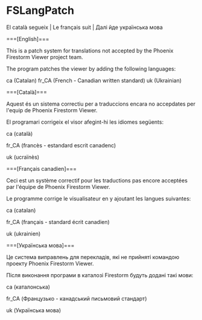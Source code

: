 # FSLangPatch
El català segueix | Le français suit | Далі йде українська мова

===[English]===

This is a patch system for translations not accepted by the Phoenix Firestorm Viewer project team.

The program patches the viewer by adding the following languages:

ca (Catalan)
fr_CA (French - Canadian written standard)
uk (Ukrainian)


===[Català]===

Aquest és un sistema correctiu per a traduccions encara no accepdates per l'equip de Phoenix Firestorm Viewer.

El programari corrigeix el visor afegint-hi les idiomes següents:

ca (català)

fr_CA (francès - estandard escrit canadenc)

uk (ucraïnès)


===[Français canadien]===

Ceci est un système correctif pour les traductions pas encore acceptées par l'équipe de Phoenix Firestorm Viewer.

Le programme corrige le visualisateur en y ajoutant les langues suivantes:

ca (catalan)

fr_CA (français - standard écrit canadien)

uk (ukrainien)


===[Українська мова]===

Це система виправлень для перекладів, які не прийняті командою проекту Phoenix Firestorm Viewer.

Після виконання програми в каталозі Firestorm будуть додані такі мови:

ca (каталонська)

fr_CA (Французько - канадський письмовий стандарт)

uk (Українська мова)

